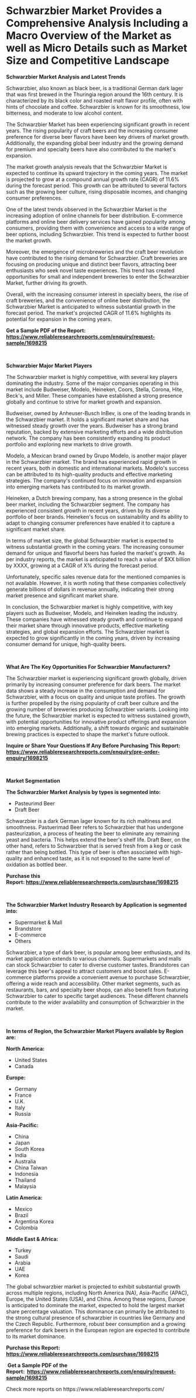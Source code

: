 <p><h1>Schwarzbier Market Provides a Comprehensive Analysis Including a Macro Overview of the Market as well as Micro Details such as Market Size and Competitive Landscape</h1></p><p><strong>Schwarzbier Market Analysis and Latest Trends</strong></p>
<p><p>Schwarzbier, also known as black beer, is a traditional German dark lager that was first brewed in the Thuringia region around the 16th century. It is characterized by its black color and roasted malt flavor profile, often with hints of chocolate and coffee. Schwarzbier is known for its smoothness, low bitterness, and moderate to low alcohol content.</p><p>The Schwarzbier Market has been experiencing significant growth in recent years. The rising popularity of craft beers and the increasing consumer preference for diverse beer flavors have been key drivers of market growth. Additionally, the expanding global beer industry and the growing demand for premium and specialty beers have also contributed to the market's expansion.</p><p>The market growth analysis reveals that the Schwarzbier Market is expected to continue its upward trajectory in the coming years. The market is projected to grow at a compound annual growth rate (CAGR) of 11.6% during the forecast period. This growth can be attributed to several factors such as the growing beer culture, rising disposable incomes, and changing consumer preferences.</p><p>One of the latest trends observed in the Schwarzbier Market is the increasing adoption of online channels for beer distribution. E-commerce platforms and online beer delivery services have gained popularity among consumers, providing them with convenience and access to a wide range of beer options, including Schwarzbier. This trend is expected to further boost the market growth.</p><p>Moreover, the emergence of microbreweries and the craft beer revolution have contributed to the rising demand for Schwarzbier. Craft breweries are focusing on producing unique and distinct beer flavors, attracting beer enthusiasts who seek novel taste experiences. This trend has created opportunities for small and independent breweries to enter the Schwarzbier Market, further driving its growth.</p><p>Overall, with the increasing consumer interest in specialty beers, the rise of craft breweries, and the convenience of online beer distribution, the Schwarzbier Market is anticipated to witness substantial growth in the forecast period. The market's projected CAGR of 11.6% highlights its potential for expansion in the coming years.</p></p>
<p><strong>Get a Sample PDF of the Report:&nbsp; <a href="https://www.reliableresearchreports.com/enquiry/request-sample/1698215">https://www.reliableresearchreports.com/enquiry/request-sample/1698215</a></strong></p>
<p>&nbsp;</p>
<p><strong>Schwarzbier Major Market Players</strong></p>
<p><p>The Schwarzbier market is highly competitive, with several key players dominating the industry. Some of the major companies operating in this market include Budweiser, Modelo, Heineken, Coors, Stella, Corona, Hite, Beck's, and Miller. These companies have established a strong presence globally and continue to strive for market growth and expansion.</p><p>Budweiser, owned by Anheuser-Busch InBev, is one of the leading brands in the Schwarzbier market. It holds a significant market share and has witnessed steady growth over the years. Budweiser has a strong brand reputation, backed by extensive marketing efforts and a wide distribution network. The company has been consistently expanding its product portfolio and exploring new markets to drive growth.</p><p>Modelo, a Mexican brand owned by Grupo Modelo, is another major player in the Schwarzbier market. The brand has experienced rapid growth in recent years, both in domestic and international markets. Modelo's success can be attributed to its high-quality products and effective marketing strategies. The company's continued focus on innovation and expansion into emerging markets has contributed to its market growth.</p><p>Heineken, a Dutch brewing company, has a strong presence in the global beer market, including the Schwarzbier segment. The company has experienced consistent growth in recent years, driven by its diverse portfolio of beer brands. Heineken's focus on sustainability and its ability to adapt to changing consumer preferences have enabled it to capture a significant market share.</p><p>In terms of market size, the global Schwarzbier market is expected to witness substantial growth in the coming years. The increasing consumer demand for unique and flavorful beers has fueled the market's growth. As per industry reports, the market is anticipated to reach a value of $XX billion by XXXX, growing at a CAGR of X% during the forecast period.</p><p>Unfortunately, specific sales revenue data for the mentioned companies is not available. However, it is worth noting that these companies collectively generate billions of dollars in revenue annually, indicating their strong market presence and significant market share.</p><p>In conclusion, the Schwarzbier market is highly competitive, with key players such as Budweiser, Modelo, and Heineken leading the industry. These companies have witnessed steady growth and continue to expand their market share through innovative products, effective marketing strategies, and global expansion efforts. The Schwarzbier market is expected to grow significantly in the coming years, driven by increasing consumer demand for unique, high-quality beers.</p></p>
<p>&nbsp;</p>
<p><strong>What Are The Key Opportunities For Schwarzbier Manufacturers?</strong></p>
<p><p>The Schwarzbier market is experiencing significant growth globally, driven primarily by increasing consumer preference for dark beers. The market data shows a steady increase in the consumption and demand for Schwarzbier, with a focus on quality and unique taste profiles. The growth is further propelled by the rising popularity of craft beer culture and the growing number of breweries producing Schwarzbier variants. Looking into the future, the Schwarzbier market is expected to witness sustained growth, with potential opportunities for innovative product offerings and expansion into emerging markets. Additionally, a shift towards organic and sustainable brewing practices is expected to shape the market's future outlook.</p></p>
<p><strong>Inquire or Share Your Questions If Any Before Purchasing This Report: <a href="https://www.reliableresearchreports.com/enquiry/pre-order-enquiry/1698215">https://www.reliableresearchreports.com/enquiry/pre-order-enquiry/1698215</a></strong></p>
<p>&nbsp;</p>
<p><strong>Market Segmentation</strong></p>
<p><strong>The Schwarzbier Market Analysis by types is segmented into:</strong></p>
<p><ul><li>Pasteurimd Beer</li><li>Draft Beer</li></ul></p>
<p><p>Schwarzbier is a dark German lager known for its rich maltiness and smoothness. Pastuerimad Beer refers to Schwarzbier that has undergone pasteurization, a process of heating the beer to eliminate any remaining yeast and bacteria. This helps extend the beer's shelf life. Draft Beer, on the other hand, refers to Schwarzbier that is served fresh from a keg or cask rather than being bottled. This type of beer is often associated with high-quality and enhanced taste, as it is not exposed to the same level of oxidation as bottled beer.</p></p>
<p><strong>Purchase this Report:&nbsp;<a href="https://www.reliableresearchreports.com/purchase/1698215">https://www.reliableresearchreports.com/purchase/1698215</a></strong></p>
<p>&nbsp;</p>
<p><strong>The Schwarzbier Market Industry Research by Application is segmented into:</strong></p>
<p><ul><li>Supermarket & Mall</li><li>Brandstore</li><li>E-commerce</li><li>Others</li></ul></p>
<p><p>Schwarzbier, a type of dark beer, is popular among beer enthusiasts, and its market application extends to various channels. Supermarkets and malls can stock Schwarzbier to cater to diverse customer tastes. Brandstores can leverage this beer's appeal to attract customers and boost sales. E-commerce platforms provide a convenient avenue to purchase Schwarzbier, offering a wide reach and accessibility. Other market segments, such as restaurants, bars, and specialty beer shops, can also benefit from featuring Schwarzbier to cater to specific target audiences. These different channels contribute to the wider availability and consumption of Schwarzbier in the market.</p></p>
<p>&nbsp;</p>
<p><strong>In terms of Region, the Schwarzbier Market Players available by Region are:</strong></p>
<p>
    <p> <strong> North America: </strong>
        <ul>
            <li>United States</li>
            <li>Canada</li>
        </ul>
        </p> 
    <p> <strong> Europe: </strong>
        <ul>
            <li>Germany</li>
            <li>France</li>
            <li>U.K.</li>
            <li>Italy</li>
            <li>Russia</li>
        </ul>
        </p> 
    <p> <strong> Asia-Pacific: </strong>
        <ul>
            <li>China</li>
            <li>Japan</li>
            <li>South Korea</li>
            <li>India</li>
            <li>Australia</li>
            <li>China Taiwan</li>
            <li>Indonesia</li>
            <li>Thailand</li>
            <li>Malaysia</li>
        </ul>
        </p> 
    <p> <strong> Latin America: </strong>
        <ul>
            <li>Mexico</li>
            <li>Brazil</li>
            <li>Argentina Korea</li>
            <li>Colombia</li>
        </ul>
        </p> 
    <p> <strong> Middle East & Africa: </strong>
        <ul>
            <li>Turkey</li>
            <li>Saudi</li>
            <li>Arabia</li>
            <li>UAE</li>
            <li>Korea</li>
        </ul>
    </p>
    </p>
<p><p>The global schwarzbier market is projected to exhibit substantial growth across multiple regions, including North America (NA), Asia-Pacific (APAC), Europe, the United States (USA), and China. Among these regions, Europe is anticipated to dominate the market, expected to hold the largest market share percentage valuation. This dominance can primarily be attributed to the strong cultural presence of schwarzbier in countries like Germany and the Czech Republic. Furthermore, robust beer consumption and a growing preference for dark beers in the European region are expected to contribute to its market dominance.</p></p>
<p><strong>Purchase this Report: <a href="https://www.reliableresearchreports.com/purchase/1698215">https://www.reliableresearchreports.com/purchase/1698215</a></strong></p>
<p>&nbsp;<strong>Get a Sample PDF of the Report:&nbsp;&nbsp;<a href="https://www.reliableresearchreports.com/enquiry/request-sample/1698215">https://www.reliableresearchreports.com/enquiry/request-sample/1698215</a></strong></p>
<p><strong></strong></p>
<p>Check more reports on https://www.reliableresearchreports.com/</p>